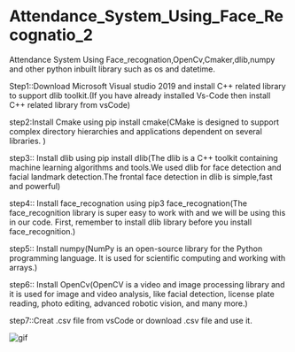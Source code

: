 # Attendance_System_Using_Face_Recognatio_2
Attendance System Using Face_recognation,OpenCv,Cmaker,dlib,numpy and other python inbuilt library such as os and datetime.


Step1::Download Microsoft Visual studio 2019 and install C++ related library to support dlib toolkit.(If you have already installed Vs-Code then install C++ related library from vsCode)

step2:Install Cmake using pip install cmake(CMake is designed to support complex directory hierarchies and applications dependent on several libraries. )

step3:: Install dlib using pip install dlib(The dlib is a C++ toolkit containing machine learning algorithms and tools.We used dlib for face detection and facial landmark detection.The frontal face detection in dlib is simple,fast and powerful)

step4:: Install face_recognation using pip3 face_recognation(The face_recognition library is super easy to work with and we will be using this in our code. First, remember to install dlib library before you install face_recognition.)

step5:: Install numpy(NumPy is an open-source library for the Python programming language. It is used for scientific computing and working with arrays.)

step6:: Install OpenCv(OpenCV is a video and image processing library and it is used for image and video analysis, like facial detection, license plate reading, photo editing, advanced robotic vision, and many more.)

step7::Creat .csv file from vsCode or download .csv file and use it.


![gif](https://github.com/TapendraBaduwal/Attendance_System_Using_Face_Recognatio_2/blob/master/Demo_video.gif)
